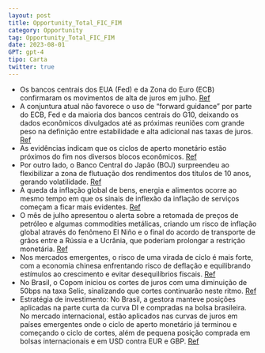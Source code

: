 ```yaml
---
layout: post
title: Opportunity_Total_FIC_FIM
category: Opportunity
tag: Opportunity_Total_FIC_FIM
date: 2023-08-01
GPT: gpt-4
tipo: Carta
twitter: true
---
```


- Os bancos centrais dos EUA (Fed) e da Zona do Euro (ECB) confirmaram os movimentos de alta de juros em julho.
<a href="#" onclick="search_on_pdf('confirmaram em julho os movimentos de alta de juros que já haviam sido amplamente sinalizados em su')">Ref</a>
- A conjuntura atual não favorece o uso de “forward guidance” por parte do ECB, Fed e da maioria dos bancos centrais do G10, deixando os dados econômicos divulgados até as próximas reuniões com grande peso na definição entre estabilidade e alta adicional nas taxas de juros.
<a href="#" onclick="search_on_pdf('confirmaram em julho os movimentos de alta de juros que já haviam sido amplamente sinalizados em su')">Ref</a>
- As evidências indicam que os ciclos de aperto monetário estão próximos do fim nos diversos blocos econômicos.
<a href="#" onclick="search_on_pdf('os diversos blocos econômicos, deixam claro que os ciclos de aperto monetário estão muito próximos ')">Ref</a>
- Por outro lado, o Banco Central do Japão (BOJ) surpreendeu ao flexibilizar a zona de flutuação dos rendimentos dos títulos de 10 anos, gerando volatilidade.
<a href="#" onclick="search_on_pdf('a este ambiente de fim de ciclo de alta de juros. A decisão de flexibilizar a zona de flutuação dos')">Ref</a>
- A queda da inflação global de bens, energia e alimentos ocorre ao mesmo tempo em que os sinais de inflexão da inflação de serviços começam a ficar mais evidentes.
<a href="#" onclick="search_on_pdf('de bens, energia e alimentos segue seu curso, enquanto os sinais de inflexão da inflação de serviço')">Ref</a>
- O mês de julho apresentou o alerta sobre a retomada de preços de petróleo e algumas commodities metálicas, criando um risco de inflação global através do fenômeno El Niño e o final do acordo de transporte de grãos entre a Rússia e a Ucrânia, que poderiam prolongar a restrição monetária.
<a href="#" onclick="search_on_pdf('risco de que o fenômeno El Niño tenha perfil para causar um episódio global de inflação de alimento')">Ref</a>
- Nos mercados emergentes, o risco de uma virada de ciclo é mais forte, com a economia chinesa enfrentando risco de deflação e equilibrando estímulos ao crescimento e evitar desequilíbrios fiscais.
<a href="#" onclick="search_on_pdf('mais contundentes. Enquanto a economia chinesa enfrenta um risco de deflação e caminha na linha tên')">Ref</a>
- No Brasil, o Copom iniciou os cortes de juros com uma diminuição de 50bps na taxa Selic, sinalizando que cortes continuarão neste ritmo.
<a href="#" onclick="search_on_pdf('No Brasil, o Copom deu início aos cortes de juros com uma diminuição de 50bps na taxa Selic, sinali')">Ref</a>
- Estratégia de investimento: No Brasil, a gestora manteve posições aplicadas na parte curta da curva DI e compradas na bolsa brasileira. No mercado internacional, estão aplicados nas curvas de juros em países emergentes onde o ciclo de aperto monetário já terminou e começando o ciclo de cortes, além de pequena posição comprada em bolsas internacionais e em USD contra EUR e GBP.
<a href="#" onclick="search_on_pdf('beneficiar de uma queda na taxa de juros. Temos também atuado taticamente comprados em BRL contra o')">Ref</a>
